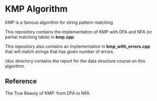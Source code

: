 # KMP Algorithm
KMP is a famous algorithm for string pattern matching

This repository contains the implementation of KMP with DFA and NFA (or partial matching table) in **kmp.cpp**.

This repository also contains an implementation in **kmp_with_errors.cpp** that will match strings that has given number of errors.

/doc directory contains the report for the data structure course on this algorithm.

## Reference
The True Beauty of KMP: from DFA to NFA